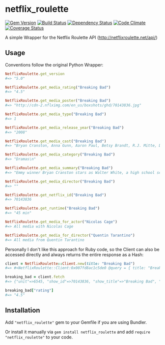 [GV img]: https://badge.fury.io/rb/netflix_roulette.png
[BS img]: https://travis-ci.org/doesterr/netflix_roulette.png
[DS img]: https://gemnasium.com/doesterr/netflix_roulette.png
[CC img]: https://codeclimate.com/github/doesterr/netflix_roulette.png
[CS img]: https://coveralls.io/repos/doesterr/netflix_roulette/badge.png?branch=master

[Gem Version]: https://rubygems.org/gems/netflix_roulette
[Build Status]: https://travis-ci.org/doesterr/netflix_roulette
[Dependency Status]: https://gemnasium.com/doesterr/netflix_roulette
[Code Climate]: https://codeclimate.com/github/doesterr/netflix_roulette
[Coverage Status]: https://coveralls.io/r/doesterr/netflix_roulette


# netflix_roulette
[![Gem Version][GV img]][Gem Version]
[![Build Status][BS img]][Build Status]
[![Dependency Status][DS img]][Dependency Status]
[![Code Climate][CC img]][Code Climate]
[![Coverage Status][CS img]][Coverage Status]

A simple Wrapper for the Netflix Roulette API (http://netflixroulette.net/api/)

## Usage

Conventions follow the original Python Wrapper:
```ruby
NetflixRoulette.get_version
#=> "5.0"

NetflixRoulette.get_media_rating("Breaking Bad")
#=> "4.5"

NetflixRoulette.get_media_poster("Breaking Bad")
#=> "http://cdn-2.nflximg.com/en_us/boxshots/ghd/70143836.jpg"

NetflixRoulette.get_media_type("Breaking Bad")
#=> 1

NetflixRoulette.get_media_release_year("Breaking Bad")
#=> "2008"

NetflixRoulette.get_media_cast("Breaking Bad")
#=> "Bryan Cranston, Anna Gunn, Aaron Paul, Betsy Brandt, R.J. Mitte, Dean Norris, Bob Odenkirk, Steven Michael Quezada, Jonathan Banks, Giancarlo Esposito"

NetflixRoulette.get_media_category("Breaking Bad")
#=> "Dramas\n"

NetflixRoulette.get_media_summary("Breaking Bad")
#=> "Emmy winner Bryan Cranston stars as Walter White, a high school science teacher who learns that he has terminal lung cancer and teams with a former student to manufacture and sell high-quality crystal meth to secure his family's future."

NetflixRoulette.get_media_director("Breaking Bad")
#=> ""

NetflixRoulette.get_netflix_id("Breaking Bad")
#=> 70143836

NetflixRoulette.get_runtime("Breaking Bad")
#=> "45 min"

NetflixRoulette.get_media_for_actor("Nicolas Cage")
#=> All media with Nicolas Cage

NetflixRoulette.get_media_for_director("Quentin Tarantino")
#=> All media from Quentin Tarantino

```    
    
Personally I don't like this approach for Ruby code, so the Client can also be accessed directly and always returns the entire response as a Hash:

```ruby   
client = NetflixRoulette::Client.new(title: "Breaking Bad")
#=> #<NetflixRoulette::Client:0x007fd8ac1c5de0 @query = { title: "Breaking Bad", year: 0 }>

breaking_bad = client.fetch
#=> {"unit"=>6545, "show_id"=>70143836, "show_title"=>"Breaking Bad", "release_year"=>"2008", "rating"=>"4.5", "category"=>"Dramas\n", "show_cast"=>"Bryan Cranston, Anna Gunn, Aaron Paul, Betsy Brandt, R.J. Mitte, Dean Norris, Bob Odenkirk, Steven Michael Quezada, Jonathan Banks, Giancarlo Esposito", "director"=>"", "summary"=>"Emmy winner Bryan Cranston stars as Walter White, a high school science teacher who learns that he has terminal lung cancer and teams with a former student to manufacture and sell high-quality crystal meth to secure his family's future.", "poster"=>"http://cdn-2.nflximg.com/en_us/boxshots/ghd/70143836.jpg", "mediatype"=>1}

breaking_bad["rating"]
#=> "4.5"

```    
    
## Installation

Add `"netflix_roulette"` gem to your Gemfile if you are using Bundler.

Or install it manually via `gem install netflix_roulette` and add `require "netflix_roulette"` to your code.
